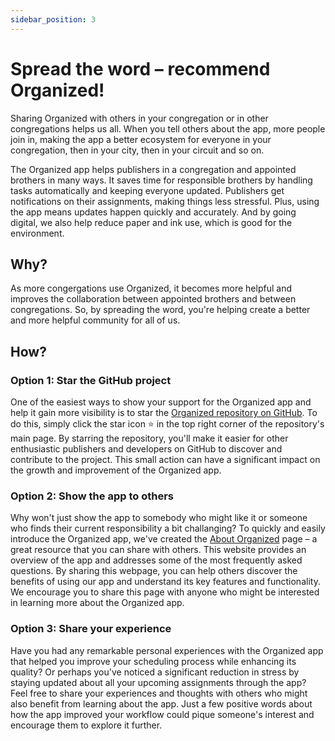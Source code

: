 ```yaml
---
sidebar_position: 3
---
```


# Spread the word – recommend Organized!

Sharing Organized with others in your congregation or in other congregations helps us all. When you tell others about the app, more people join in, making the app a better ecosystem for everyone in your congregation, then in your city, then in your circuit and so on. 

The Organized app helps publishers in a congregation and appointed brothers in many ways. It saves time for responsible brothers by handling tasks automatically and keeping everyone updated. Publishers get notifications on their assignments, making things less stressful. Plus, using the app means updates happen quickly and accurately. And by going digital, we also help reduce paper and ink use, which is good for the environment. 

## Why?

As more congergations use Organized, it becomes more helpful and improves the collaboration between appointed brothers and between congregations. So, by spreading the word, you're helping create a better and more helpful community for all of us.

## How?

### Option 1: Star the GitHub project
One of the easiest ways to show your support for the Organized app and help it gain more visibility is to star the [Organized repository on GitHub](https://github.com/sws2apps/organized-app). To do this, simply click the star icon ⭐️ in the top right corner of the repository's main page. By starring the repository, you'll make it easier for other enthusiastic publishers and developers on GitHub to discover and contribute to the project. This small action can have a significant impact on the growth and improvement of the Organized app. 

### Option 2: Show the app to others
Why won't just show the app to somebody who might like it or someone who finds their current responsibility a bit challanging? To quickly and easily introduce the Organized app, we've created the [About Organized](https://about.organized-app.com) page – a great resource that you can share with others. This website provides an overview of the app and addresses some of the most frequently asked questions. By sharing this webpage, you can help others discover the benefits of using our app and understand its key features and functionality. We encourage you to share this page with anyone who might be interested in learning more about the Organized app.

### Option 3: Share your experience
Have you had any remarkable personal experiences with the Organized app that helped you improve your scheduling process while enhancing its quality? Or perhaps you've noticed a significant reduction in stress by staying updated about all your upcoming assignments through the app? Feel free to share your experiences and thoughts with others who might also benefit from learning about the app. Just a few positive words about how the app improved your workflow could pique someone's interest and encourage them to explore it further.
